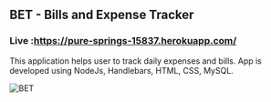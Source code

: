 ## BET - Bills and Expense Tracker
### Live :https://pure-springs-15837.herokuapp.com/

This application helps user to track daily expenses and bills.
App is developed using NodeJs, Handlebars, HTML, CSS, MySQL.

![BET](Demo.gif)
